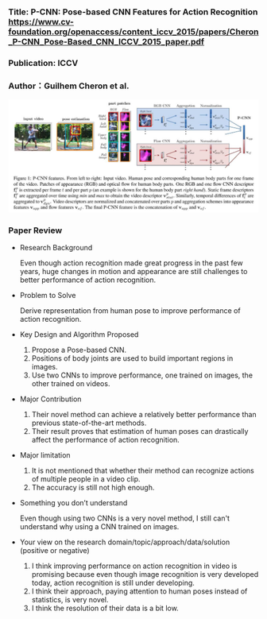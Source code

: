 ### Title: P-CNN: Pose-based CNN Features for Action Recognition https://www.cv-foundation.org/openaccess/content_iccv_2015/papers/Cheron_P-CNN_Pose-Based_CNN_ICCV_2015_paper.pdf

### Publication: ICCV

### Author：Guilhem Cheron et al.

  ![Image of P-CNN](P-CNN.jpg)

### Paper Review
- Research Background

  Even though action recognition made great progress in the past few years, huge changes in motion and appearance are still challenges to better performance of action recognition.

- Problem to Solve

  Derive representation from human pose to improve performance of action recognition.

- Key Design and Algorithm Proposed

  1. Propose a Pose-based CNN.
  2. Positions of body joints are used to build important regions in images.
  3. Use two CNNs to improve performance, one trained on images, the other trained on videos.

- Major Contribution

  1. Their novel method can achieve a relatively better performance than previous state-of-the-art methods.
  2. Their result proves that estimation of human poses can drastically affect the performance of action recognition.  

- Major limitation

  1. It is not mentioned that whether their method can recognize actions of multiple people in a video clip.
  2. The accuracy is still not high enough.

- Something you don’t understand

  Even though using two CNNs is a very novel method, I still can't understand why using a CNN trained on images.

- Your view on the research domain/topic/approach/data/solution  (positive or negative)

  1. I think improving performance on action recognition in video is promising because even though image recognition is very developed today, action recognition is still under developing.
  2. I think their approach, paying attention to human poses instead of statistics, is very novel.
  3. I think the resolution of their data is a bit low. 
